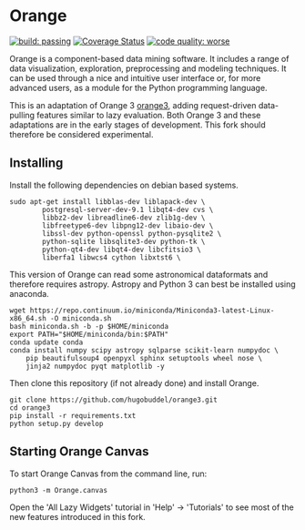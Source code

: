 Orange
======

[![build: passing](https://img.shields.io/travis/hugobuddel/orange3.svg)](https://travis-ci.org/hugobuddel/orange3)
[![Coverage Status](https://coveralls.io/repos/hugobuddel/orange3/badge.svg?branch=master&service=github)](https://coveralls.io/github/hugobuddel/orange3?branch=master)
[![code quality: worse](https://img.shields.io/scrutinizer/g/hugobuddel/orange3.svg)](https://scrutinizer-ci.com/g/hugobuddel/orange3/)

Orange is a component-based data mining software. It includes a range of data
visualization, exploration, preprocessing and modeling techniques. It can be
used through a nice and intuitive user interface or, for more advanced users,
as a module for the Python programming language.

This is an adaptation of Orange 3 [orange3], adding request-driven data-pulling
features similar to lazy evaluation. Both Orange 3 and these adaptations
are in the early stages of development. This fork should therefore be
considered experimental.

[orange3]: https://github.com/biolab/orange3


Installing
----------

Install the following dependencies on debian based systems.

    sudo apt-get install libblas-dev liblapack-dev \
            postgresql-server-dev-9.1 libqt4-dev cvs \
            libbz2-dev libreadline6-dev zlib1g-dev \
            libfreetype6-dev libpng12-dev libaio-dev \
            libssl-dev python-openssl python-pysqlite2 \
            python-sqlite libsqlite3-dev python-tk \
            python-qt4-dev libqt4-dev libcfitsio3 \
            liberfa1 libwcs4 cython libxtst6 \

This version of Orange can read some astronomical dataformats and therefore
requires astropy. Astropy and Python 3 can best be installed using anaconda.

    wget https://repo.continuum.io/miniconda/Miniconda3-latest-Linux-x86_64.sh -O miniconda.sh
    bash miniconda.sh -b -p $HOME/miniconda
    export PATH="$HOME/miniconda/bin:$PATH"
    conda update conda
    conda install numpy scipy astropy sqlparse scikit-learn numpydoc \
        pip beautifulsoup4 openpyxl sphinx setuptools wheel nose \
        jinja2 numpydoc pyqt matplotlib -y

Then clone this repository (if not already done) and install Orange.

    git clone https://github.com/hugobuddel/orange3.git
    cd orange3
    pip install -r requirements.txt
    python setup.py develop

Starting Orange Canvas
----------------------

To start Orange Canvas from the command line, run:

    python3 -m Orange.canvas

Open the 'All Lazy Widgets' tutorial in 'Help' -> 'Tutorials' to see
most of the new features introduced in this fork.


